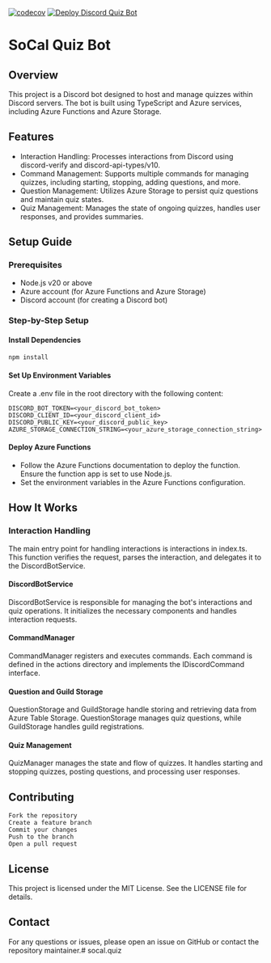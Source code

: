 [![codecov](https://codecov.io/gh/glennawatson/socal.quiz/graph/badge.svg?token=A97VS6OVIP)](https://codecov.io/gh/glennawatson/socal.quiz)
[![Deploy Discord Quiz Bot](https://github.com/glennawatson/socal.quiz/actions/workflows/deploy.yml/badge.svg)](https://github.com/glennawatson/socal.quiz/actions/workflows/deploy.yml)

# SoCal Quiz Bot

## Overview

This project is a Discord bot designed to host and manage quizzes within Discord servers. The bot is built using TypeScript and Azure services, including Azure Functions and Azure Storage.

## Features

* Interaction Handling: Processes interactions from Discord using discord-verify and discord-api-types/v10.
* Command Management: Supports multiple commands for managing quizzes, including starting, stopping, adding questions, and more.
* Question Management: Utilizes Azure Storage to persist quiz questions and maintain quiz states.
* Quiz Management: Manages the state of ongoing quizzes, handles user responses, and provides summaries.

## Setup Guide
### Prerequisites
* Node.js v20 or above
* Azure account (for Azure Functions and Azure Storage)
* Discord account (for creating a Discord bot)

### Step-by-Step Setup

#### Install Dependencies

```bash
npm install
```

#### Set Up Environment Variables

Create a .env file in the root directory with the following content:

```plaintext
DISCORD_BOT_TOKEN=<your_discord_bot_token>
DISCORD_CLIENT_ID=<your_discord_client_id>
DISCORD_PUBLIC_KEY=<your_discord_public_key>
AZURE_STORAGE_CONNECTION_STRING=<your_azure_storage_connection_string>
```

#### Deploy Azure Functions
* Follow the Azure Functions documentation to deploy the function. Ensure the function app is set to use Node.js.
* Set the environment variables in the Azure Functions configuration.

## How It Works
### Interaction Handling

The main entry point for handling interactions is interactions in index.ts. This function verifies the request, parses the interaction, and delegates it to the DiscordBotService.

#### DiscordBotService

DiscordBotService is responsible for managing the bot's interactions and quiz operations. It initializes the necessary components and handles interaction requests.

#### CommandManager

CommandManager registers and executes commands. Each command is defined in the actions directory and implements the IDiscordCommand interface.

#### Question and Guild Storage

QuestionStorage and GuildStorage handle storing and retrieving data from Azure Table Storage. QuestionStorage manages quiz questions, while GuildStorage handles guild registrations.

#### Quiz Management

QuizManager manages the state and flow of quizzes. It handles starting and stopping quizzes, posting questions, and processing user responses.

## Contributing

    Fork the repository
    Create a feature branch
    Commit your changes
    Push to the branch
    Open a pull request

## License

This project is licensed under the MIT License. See the LICENSE file for details.

## Contact

For any questions or issues, please open an issue on GitHub or contact the repository maintainer.# socal.quiz
